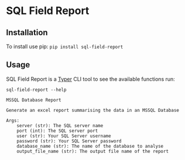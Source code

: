 # SQL Field Report

## Installation
To install use pip:
`pip install sql-field-report`

## Usage

SQL Field Report is a [Typer](https://github.com/tiangolo/typer) CLI tool to see the available functions run:

`sql-field-report --help`

```
MSSQL Database Report

Generate an excel report summarising the data in an MSSQL Database

Args:
    server (str): The SQL server name
    port (int): The SQL server port
    user (str): Your SQL Server username
    password (str): Your SQL Server password
    database_name (str): The name of the database to analyse
    output_file_name (str): The output file name of the report
```